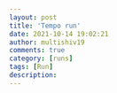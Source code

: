 ```yaml
---
layout: post
title: 'Tempo run'
date: 2021-10-14 19:02:21
author: multishiv19
comments: true
category: [runs]
tags: [Run]
description: 
---
```


<div width='100%' class='strava-embed-placeholder' data-embed-type='activity' data-embed-id='6110558472'></div>
<script src='https://strava-embeds.com/embed.js'></script>
